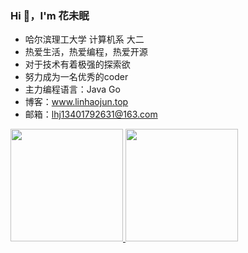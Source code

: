 ### Hi 👋，I'm 花未眠
 
- 哈尔滨理工大学 计算机系 大二
- 热爱生活，热爱编程，热爱开源
- 对于技术有着极强的探索欲
- 努力成为一名优秀的coder
- 主力编程语言：Java Go
- 博客：www.linhaojun.top
- 邮箱：lhj13401792631@163.com

<a href="https://github.com/linhaojun857">
  <img height="180em" src="https://github-readme-stats-eight-theta.vercel.app/api?username=linhaojun857&show_icons=true&theme=algolia&include_all_commits=true&count_private=true"/>
  <img height="180em" src="https://github-readme-stats-eight-theta.vercel.app/api/top-langs/?username=linhaojun857&layout=compact&langs_count=8&theme=algolia"/>
</a>
